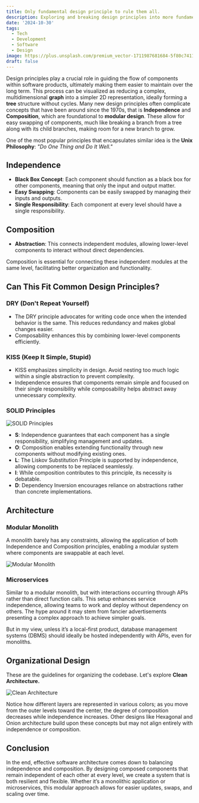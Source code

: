 ```yaml
---
title: Only fundamental design principle to rule them all.
description: Exploring and breaking design principles into more fundamental parts.
date: '2024-10-30'
tags:
  - Tech
  - Development
  - Software
  - Design
image: https://plus.unsplash.com/premium_vector-1711987681684-5f80c7411b0e
draft: false
---
```


<script>
  import Mermaid from '$lib/components/markdown/mermaid.svelte';
</script>

Design principles play a crucial role in guiding the flow of components within software products, ultimately making them easier to maintain over the long term. This process can be visualized as reducing a complex, multidimensional **graph** into a simpler 2D representation, ideally forming a **tree** structure without cycles. Many new design principles often complicate concepts that have been around since the 1970s, that is **Independence** and **Composition**, which are foundational to **modular design**. These allow for easy swapping of components, much like breaking a branch from a tree along with its child branches, making room for a new branch to grow.

One of the most popular principles that encapsulates similar idea is the **Unix Philosophy**: *"Do One Thing and Do It Well."* 

## Independence

- **Black Box Concept**: Each component should function as a black box for other components, meaning that only the input and output matter.
- **Easy Swapping**: Components can be easily swapped by managing their inputs and outputs.
- **Single Responsibility**: Each component at every level should have a single responsibility.

## Composition

- **Abstraction**: This connects independent modules, allowing lower-level components to interact without direct dependencies.
  
Composition is essential for connecting these independent modules at the same level, facilitating better organization and functionality.

## Can This Fit Common Design Principles?

### DRY (Don't Repeat Yourself)

- The DRY principle advocates for writing code once when the intended behavior is the same. This reduces redundancy and makes global changes easier.
- Composability enhances this by combining lower-level components efficiently.

### KISS (Keep It Simple, Stupid)

- KISS emphasizes simplicity in design. Avoid nesting too much logic within a single abstraction to prevent complexity.
- Independence ensures that components remain simple and focused on their single responsibility while composability helps abstract away unnecessary complexity.

### SOLID Principles

![SOLID Principles](https://dotnettrickscloud.blob.core.windows.net/article/design%20patterns/3720240906160331.webp)

- **S**: Independence guarantees that each component has a single responsibility, simplifying management and updates.
- **O**: Composition enables extending functionality through new components without modifying existing ones.
- **L**: The Liskov Substitution Principle is supported by independence, allowing components to be replaced seamlessly.
- **I**: While composition contributes to this principle, its necessity is debatable.
- **D**: Dependency Inversion encourages reliance on abstractions rather than concrete implementations.

## Architecture

### Modular Monolith

A monolith barely has any constraints, allowing the application of both Independence and Composition principles, enabling a modular system where components are swappable at each level.

![Modular Monolith](https://img.freepik.com/free-vector/cloud-data-storage-internet-traffic-routing-server-room-laptop-data-flow-data-uploading-remot_39422-630.jpg)

### Microservices

Similar to a modular monolith, but with interactions occurring through APIs rather than direct function calls. This setup enhances service independence, allowing teams to work and deploy without dependency on others. The hype around it may stem from fancier advertisements presenting a complex approach to achieve simpler goals.

But in my view, unless it’s a local-first product, database management systems (DBMS) should ideally be hosted independently with APIs, even for monoliths.

## Organizational Design

These are the guidelines for organizing the codebase. Let's explore **Clean Architecture.**

![Clean Architecture](https://blog.cleancoder.com/uncle-bob/images/2012-08-13-the-clean-architecture/CleanArchitecture.jpg)

Notice how different layers are represented in various colors; as you move from the outer levels toward the center, the degree of composition decreases while independence increases. Other designs like Hexagonal and Onion architecture build upon these concepts but may not align entirely with independence or composition.

## Conclusion

In the end, effective software architecture comes down to balancing independence and composition. By designing composed components that remain independent of each other at every level, we create a system that is both resilient and flexible. Whether it’s a monolithic application or microservices, this modular approach allows for easier updates, swaps, and scaling over time.
